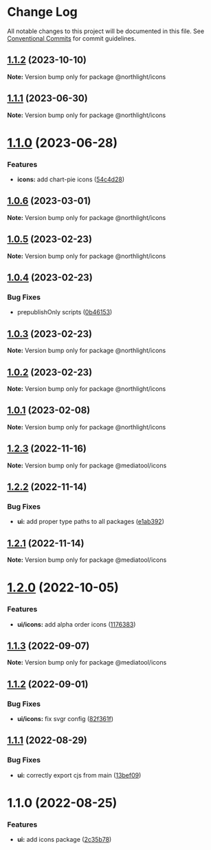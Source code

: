 # Change Log

All notable changes to this project will be documented in this file.
See [Conventional Commits](https://conventionalcommits.org) for commit guidelines.

## [1.1.2](https://github.com/mediatool/northlight/compare/@northlight/icons@1.1.1...@northlight/icons@1.1.2) (2023-10-10)

**Note:** Version bump only for package @northlight/icons





## [1.1.1](https://github.com/mediatool/northlight/compare/@northlight/icons@1.1.0...@northlight/icons@1.1.1) (2023-06-30)

**Note:** Version bump only for package @northlight/icons





# [1.1.0](https://github.com/mediatool/northlight/compare/@northlight/icons@1.0.6...@northlight/icons@1.1.0) (2023-06-28)


### Features

* **icons:** add chart-pie icons ([54c4d28](https://github.com/mediatool/northlight/commit/54c4d28a02d882856638fb5727c682277fbbee1a))





## [1.0.6](https://github.com/mediatool/northlight/compare/@northlight/icons@1.0.5...@northlight/icons@1.0.6) (2023-03-01)

**Note:** Version bump only for package @northlight/icons





## [1.0.5](https://github.com/mediatool/northlight/compare/@northlight/icons@1.0.4...@northlight/icons@1.0.5) (2023-02-23)

**Note:** Version bump only for package @northlight/icons





## [1.0.4](https://github.com/mediatool/northlight/compare/@northlight/icons@1.0.3...@northlight/icons@1.0.4) (2023-02-23)


### Bug Fixes

* prepublishOnly scripts ([0b46153](https://github.com/mediatool/northlight/commit/0b461537345c832000a2fc69325465cc27bb3385))





## [1.0.3](https://github.com/mediatool/northlight/compare/@northlight/icons@1.0.1...@northlight/icons@1.0.3) (2023-02-23)

**Note:** Version bump only for package @northlight/icons





## [1.0.2](https://github.com/mediatool/northlight/compare/@northlight/icons@1.0.1...@northlight/icons@1.0.2) (2023-02-23)

**Note:** Version bump only for package @northlight/icons





## [1.0.1](https://github.com/mediatool/northlight/compare/@northlight/icons@1.0.1...@northlight/icons@1.0.1) (2023-02-08)

**Note:** Version bump only for package @northlight/icons





## [1.2.3](https://github.com/mediatool/mediatool/compare/@mediatool/icons@1.2.2...@mediatool/icons@1.2.3) (2022-11-16)

**Note:** Version bump only for package @mediatool/icons





## [1.2.2](https://github.com/mediatool/mediatool/compare/@mediatool/icons@1.2.1...@mediatool/icons@1.2.2) (2022-11-14)


### Bug Fixes

* **ui:** add proper type paths to all packages ([e1ab392](https://github.com/mediatool/mediatool/commit/e1ab392dc33bdc2f60678185267e717a28c31778))





## [1.2.1](https://github.com/mediatool/mediatool/compare/@mediatool/icons@1.2.0...@mediatool/icons@1.2.1) (2022-11-14)

**Note:** Version bump only for package @mediatool/icons





# [1.2.0](https://github.com/mediatool/mediatool/compare/@mediatool/icons@1.1.3...@mediatool/icons@1.2.0) (2022-10-05)


### Features

* **ui/icons:** add alpha order icons ([1176383](https://github.com/mediatool/mediatool/commit/1176383b627e38f37fdd4d7d77bc63e2aa1013c5))





## [1.1.3](https://github.com/mediatool/mediatool/compare/@mediatool/icons@1.1.2...@mediatool/icons@1.1.3) (2022-09-07)

**Note:** Version bump only for package @mediatool/icons





## [1.1.2](https://github.com/mediatool/mediatool/compare/@mediatool/icons@1.1.1...@mediatool/icons@1.1.2) (2022-09-01)


### Bug Fixes

* **ui/icons:** fix svgr config ([82f361f](https://github.com/mediatool/mediatool/commit/82f361f51caa80113363245b94efc4102823269a))





## [1.1.1](https://github.com/mediatool/mediatool/compare/@mediatool/icons@1.1.0...@mediatool/icons@1.1.1) (2022-08-29)


### Bug Fixes

* **ui:** correctly export cjs from main ([13bef09](https://github.com/mediatool/mediatool/commit/13bef097f1cd9502b6268ccb599f7219271dacc7))





# 1.1.0 (2022-08-25)


### Features

* **ui:** add icons package ([2c35b78](https://github.com/mediatool/mediatool/commit/2c35b788f6e57f29d8eab49347e5d91ecd70cc5f))
